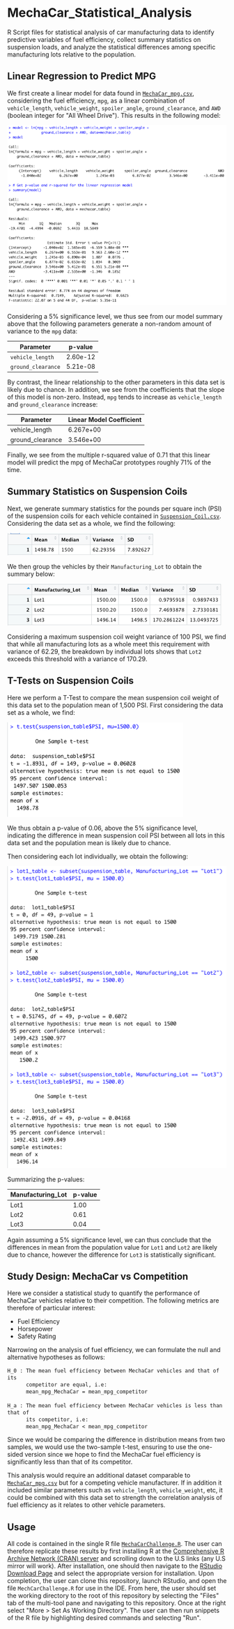 # MechaCar_Statistical_Analysis
R Script files for statistical analysis of car manufacturing data to identify
predictive variables of fuel efficiency, collect summary statistics on
suspension loads, and analyze the statistical differences among specific
manufacturing lots relative to the population.
 
## Linear Regression to Predict MPG
We first create a linear model for data found in
[`MechaCar_mpg.csv`](Resources/MechaCar_mpg.csv), considering the fuel
efficiency, `mpg`, as a linear combination of `vehicle_length`,
`vehicle_weight`, `spoiler_angle`, `ground_clearance`, and `AWD` (boolean
integer for "All Wheel Drive"). This results in the following model:

![MPG Model](Images/mpg_model.png)

Considering a 5% significance level, we thus see from our model summary above
that the following parameters generate a non-random amount of variance to the
`mpg` data:

| Parameter          | p-value     |
| -----------        | ----------- |
| `vehicle_length`   | 2.60e-12    |
| `ground_clearance` | 5.21e-08    |

By contrast, the linear relationship to the other parameters in this data set
is likely due to chance. In addition, we see from the coefficients that the
slope of this model is non-zero. Instead, `mpg` tends to increase as
`vehicle_length` and `ground_clearance` increase:

| Parameter        | Linear Model Coefficient |
| -----------      | -----------              |
| vehicle_length   | 6.267e+00                |
| ground_clearance | 3.546e+00                |

Finally, we see from the multiple r-squared value of 0.71 that this linear
model will predict the mpg of MechaCar prototypes roughly 71% of the time.

## Summary Statistics on Suspension Coils
Next, we generate summary statistics for the pounds per square inch (PSI) of
the suspension coils for each vehicle contained in
[`Suspension_Coil.csv`](Resources/Suspension_Coil.csv). Considering the data
set as a whole, we find the following:

![Total Summary](Images/total_summary.png)

We then group the vehicles by their `Manufacturing_Lot` to obtain the summary
below:

![Lot Summary](Images/lot_summary.png)

Considering a maximum suspension coil weight variance of 100 PSI, we find that
while all manufacturing lots as a whole meet this requirement with variance of
62.29, the breakdown by individual lots shows that `Lot2` exceeds this
threshold with a variance of 170.29.

## T-Tests on Suspension Coils
Here we perform a T-Test to compare the mean suspension coil weight of this
data set to the population mean of 1,500 PSI. First considering the data set
as a whole, we find:

![All Lots T-Test](Images/all_lots_t_test.png)

We thus obtain a p-value of 0.06, above the 5% significance level, indicating
the difference in mean suspension coil PSI between all lots in this data set
and the population mean is likely due to chance.

Then considering each lot individually, we obtain the following:

![Individual Lots T-Test](Images/individual_lots_t_test.png)

Summarizing the p-values:

| Manufacturing_Lot | p-value     |
| -----------       | ----------- |
| Lot1              | 1.00        |
| Lot2              | 0.61        |
| Lot3              | 0.04        |

Again assuming a 5% significance level, we can thus conclude that the
differences in mean from the population value for `Lot1` and `Lot2` are
likely due to chance, however the difference for `Lot3` is statistically
significant.

## Study Design: MechaCar vs Competition
Here we consider a statistical study to quantify the performance of MechaCar
vehicles relative to their competition. The following metrics are therefore of
particular interest:

- Fuel Efficiency
- Horsepower
- Safety Rating

Narrowing on the analysis of fuel efficiency, we can formulate the null and
alternative hypotheses as follows:

```
H_0 : The mean fuel efficiency between MechaCar vehicles and that of its
      competitor are equal, i.e:
      mean_mpg_MechaCar = mean_mpg_competitor

H_a : The mean fuel efficiency between MechaCar vehicles is less than that of
      its competitor, i.e:
      mean_mpg_MechaCar < mean_mpg_competitor
```

Since we would be comparing the difference in distribution means from two
samples, we would use the two-sample t-test, ensuring to use the one-sided
version since we hope to find the MechaCar fuel efficiency is significantly
less than that of its competitor.

This analysis would require an additional dataset comparable to
[`MechaCar_mpg.csv`](Resources/MechaCar_mpg.csv) but for a competing vehicle
manufacturer. If in addition it included similar parameters such as
`vehicle_length`, `vehicle_weight`, etc, it could be combined with this data
set to strength the correlation analysis of fuel efficiency as it relates to
other vehicle parameters.

## Usage
All code is contained in the single R file
[`MechaCarChallenge.R`](MechaCarChallenge.R). The user can therefore replicate
these results by first installing R at the
[Comprehensive R Archive Network (CRAN) server](https://cran.r-project.org/mirrors.html)
and scrolling down to the U.S links (any U.S mirror will work). After
installation, one should then navigate to the
[RStudio Download Page](https://www.rstudio.com/products/rstudio/download/?utm_source=downloadrstudio&utm_medium=Site&utm_campaign=home-hero-cta#download)
and select the appropriate version for installation. Upon completion, the user
can clone this repository, launch RStudio, and open the file
`MechCarChallenge.R` for use in the IDE. From here, the user should set the
working directory to the root of this repository by selecting the "Files" tab
of the multi-tool pane and navigating to this repository. Once at the right
select "More > Set As Working Directory". The user can then run snippets of
the R file by highlighting desired commands and selecting "Run".